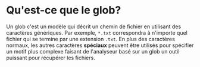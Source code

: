 # Qu'est-ce que le glob?

Un glob c'est un modèle qui décrit un chemin de fichier en utilisant des caractères génériques. Par exemple, `*.txt` correspondra à n'importe quel fichier qui se termine par une extension `.txt`. En plus des caractères normaux, les autres caractères **spéciaux** peuvent être utilisés pour spécifier un motif plus complexe faisant de l'analyseur basé sur un glob un outil puissant pour récupérer les fichiers.
